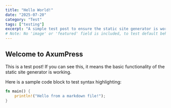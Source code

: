 ```yaml
---
title: "Hello World!"
date: "2025-07-20"
category: "Test"
tags: ["testing"]
excerpt: "A simple test post to ensure the static site generator is working as expected."
# Note: No 'image' or 'featured' field is included, to test default behavior.
---
```


## Welcome to AxumPress

This is a test post! If you can see this, it means the basic functionality of the static site generator is working.

Here is a sample code block to test syntax highlighting:
```rust
fn main() {
    println!("Hello from a markdown file!");
}